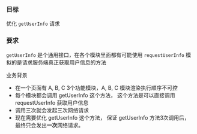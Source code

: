 ### 目标

优化 `getUserInfo` 请求

### 要求

`getUserInfo` 是个通用接口，在各个模块里面都有可能使用
`requestUserInfo` 模拟的是请求服务端真正获取用户信息的方法

业务背景
- 在一个页面有 A, B, C 3个功能模块，A, B, C 模块渲染执行顺序不可控
- 每个模块都会调用 getUserInfo 这个方法， 这个方法是可以直接调用 requestUserInfo 获取用户信息
- 调用三次就会发起三次网络请求
- 现在需要优化 getUserInfo 这个方法， 保证 getUserInfo 方法3次调用后， 最终只会发出**一次**网络请求。